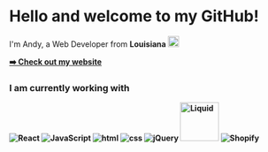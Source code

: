 
<h1> Hello and welcome to my GitHub! </h1>

<p>I'm Andy, a Web Developer from <b>Louisiana <img src="https://user-images.githubusercontent.com/108532998/177368578-a72a36d7-aec0-4849-9778-fa88371ac8ad.png" width="20"/></p>
<p><a href="https://lachinwebprojects.dev/">➡️ Check out my website</a></p>
<h3>I am currently working with</h3>
<p>
  <img alt="React" src="https://img.shields.io/badge/React-20232A?style=for-the-badge&logo=react&logoColor=61DAFB" />
  <img alt="JavaScript" src="https://img.shields.io/badge/JavaScript-F7DF1E?style=for-the-badge&logo=javascript&logoColor=black" />
  <img alt="html" src="https://img.shields.io/badge/HTML-239120?style=for-the-badge&logo=html5&logoColor=white" />
  <img alt="css" src="https://img.shields.io/badge/CSS-239120?&style=for-the-badge&logo=css3&logoColor=white" />
  <img alt="jQuery" src="https://img.shields.io/badge/jQuery-0769AD?style=for-the-badge&logo=jquery&logoColor=white" />
  <img alt="Liquid" src="https://cdn.shopify.com/s/files/1/0533/2089/files/Shopify-liquid.jpg?v=1585598279&width=1024" width="70"/>
  <img alt="Shopify" src="https://img.shields.io/static/v1?style=for-the-badge&message=Shopify&color=222222&logo=Shopify&logoColor=7AB55C&label=" />
</p>
